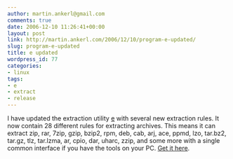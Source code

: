 ```yaml
---
author: martin.ankerl@gmail.com
comments: true
date: 2006-12-10 11:26:41+00:00
layout: post
link: http://martin.ankerl.com/2006/12/10/program-e-updated/
slug: program-e-updated
title: e updated
wordpress_id: 77
categories:
- linux
tags:
- e
- extract
- release
---
```


I have updated the extraction utility [e](http://martin.ankerl.com/2006/08/11/program-e-extract-any-archive/) with several new extraction rules. It now contain 28 different rules for extracting archives. This means it can extract zip, rar, 7zip, gzip, bzip2, rpm, deb, cab, arj, ace, ppmd, lzo, tar.bz2, tar.gz, tlz, tar.lzma, ar, cpio, dar, uharc, zzip, and some more with a single common interface if you have the tools on your PC. [Get it here](http://martin.ankerl.com/2006/08/11/program-e-extract-any-archive/).

